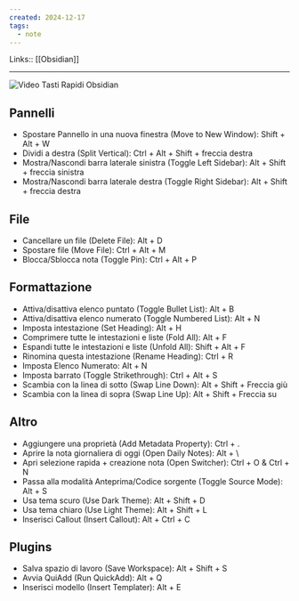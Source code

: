 ```yaml
---
created: 2024-12-17
tags:
  - note
---
```

Links:: [[Obsidian]]

---

![Video Tasti Rapidi Obsidian](https://youtu.be/A1yrJDIGnqM)

## Pannelli

- Spostare Pannello in una nuova finestra (Move to New Window): Shift + Alt + W
- Dividi a destra (Split Vertical): Ctrl + Alt + Shift + freccia destra
- Mostra/Nascondi barra laterale sinistra (Toggle Left Sidebar): Alt + Shift + freccia sinistra
- Mostra/Nascondi barra laterale destra (Toggle Right Sidebar): Alt + Shift + freccia destra

## File

- Cancellare un file (Delete File): Alt + D
- Spostare file (Move File): Ctrl + Alt + M
- Blocca/Sblocca nota (Toggle Pin): Ctrl + Alt + P

## Formattazione

- Attiva/disattiva elenco puntato (Toggle Bullet List): Alt + B
- Attiva/disattiva elenco numerato (Toggle Numbered List): Alt + N
- Imposta intestazione (Set Heading): Alt + H
- Comprimere tutte le intestazioni e liste (Fold All): Alt + F
- Espandi tutte le intestazioni e liste (Unfold All): Shift + Alt + F
- Rinomina questa intestazione (Rename Heading): Ctrl + R
- Imposta Elenco Numerato: Alt + N
- Imposta barrato (Toggle Strikethrough): Ctrl + Alt + S
- Scambia con la linea di sotto (Swap Line Down): Alt + Shift + Freccia giù
- Scambia con la linea di sopra (Swap Line Up): Alt + Shift + Freccia su

## Altro

- Aggiungere una proprietà (Add Metadata Property): Ctrl + .
- Aprire la nota giornaliera di oggi (Open Daily Notes): Alt + \
- Apri selezione rapida + creazione nota (Open Switcher): Ctrl + O & Ctrl + N
- Passa alla modalità Anteprima/Codice sorgente (Toggle Source Mode): Alt + S
- Usa tema scuro (Use Dark Theme): Alt + Shift + D
- Usa tema chiaro (Use Light Theme): Alt + Shift + L
- Inserisci Callout (Insert Callout): Alt + Ctrl + C

## Plugins

- Salva spazio di lavoro (Save Workspace): Alt + Shift + S
- Avvia QuiAdd (Run QuickAdd): Alt + Q
- Inserisci modello (Insert Templater): Alt + E

